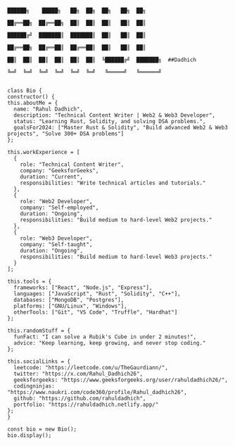 

                                                                                ██████╗    █████╗   ██╗  ██╗  ██╗   ██╗  ██╗      
                                                                                ██╔══██╗  ██╔══██╗  ██║  ██║  ██║   ██║  ██║     
                                                                                ██████╔╝  ███████║  ███████║  ██║   ██║  ██║    
                                                                                ██╔══██╗  ██╔══██║  ██╔══██║  ██║   ██║  ██║     
                                                                                ██║  ██║  ██║  ██║  ██║  ██║  ╚██████╔╝  ███████╗  ##Dadhich
                                                                                ╚═╝  ╚═╝  ╚═╝  ╚═╝  ╚═╝  ╚═╝   ╚═════╝   ╚══════╝ 
    

    class Bio {
    constructor() {
    this.aboutMe = {
      name: "Rahul Dadhich",
      description: "Technical Content Writer | Web2 & Web3 Developer",
      status: "Learning Rust, Solidity, and solving DSA problems.",
      goalsFor2024: ["Master Rust & Solidity", "Build advanced Web2 & Web3 projects", "Solve 300+ DSA problems"]
    };
    
    this.workExperience = [
      {
        role: "Technical Content Writer",
        company: "GeeksforGeeks",
        duration: "Current",
        responsibilities: "Write technical articles and tutorials."
      },
      {
        role: "Web2 Developer",
        company: "Self-employed",
        duration: "Ongoing",
        responsibilities: "Build medium to hard-level Web2 projects."
      },
      {
        role: "Web3 Developer",
        company: "Self-taught",
        duration: "Ongoing",
        responsibilities: "Build medium to hard-level Web3 projects."
      }
    ];

    this.tools = {
      frameworks: ["React", "Node.js", "Express"],
      languages: ["JavaScript", "Rust", "Solidity", "C++"],
      databases: ["MongoDB", "Postgres"],
      platforms: ["GNU/Linux", "Windows"],
      otherTools: ["Git", "VS Code", "Truffle", "Hardhat"]
    };

    this.randomStuff = {
      funFact: "I can solve a Rubik's Cube in under 2 minutes!",
      advice: "Keep learning, keep growing, and never stop coding."
    };

    this.socialLinks = {
      leetcode: "https://leetcode.com/u/TheGaurdiann/",
      twitter: "https://x.com/Rahul_Dadhich26",
      geeksforgeeks: "https://www.geeksforgeeks.org/user/rahuldadhich26/",
      codingninjas: "https://www.naukri.com/code360/profile/Rahul_dadhich26",
      github: "https://github.com/rahuldadhich",
      portfolio: "https://rahuldadhich.netlify.app/"
    };
    }

    const bio = new Bio();
    bio.display();
